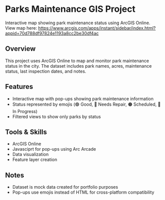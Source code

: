# Parks Maintenance GIS Project
Interactive map showing park maintenance status using ArcGIS Online. 
View map here: https://www.arcgis.com/apps/instant/sidebar/index.html?appid=70d788df97824e1193a8cc2be30df4ac

## Overview
This project uses ArcGIS Online to map and monitor park maintenance status in the city. The dataset includes park names, acres, maintenance status, last inspection dates, and notes.

## Features
- Interactive map with pop-ups showing park maintenance information
- Status represented by emojis (🟢 Good, 🔴 Needs Repair, 🟠 Scheduled, 🔵 In Progress)
- Filtered views to show only parks by status


## Tools & Skills
- ArcGIS Online 
- Javasciprt for pop-ups using Arc Arcade
- Data visualization
- Feature layer creation

## Notes
- Dataset is mock data created for portfolio purposes
- Pop-ups use emojis instead of HTML for cross-platform compatibility
